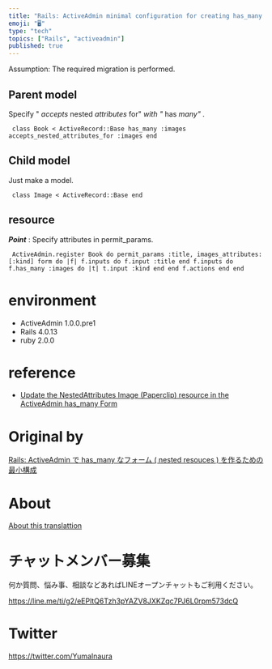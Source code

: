```yaml
---
title: "Rails: ActiveAdmin minimal configuration for creating has_many forms ("
emoji: "🖥"
type: "tech"
topics: ["Rails", "activeadmin"]
published: true
---
```


Assumption: The required migration is performed.

## Parent model 

Specify " _accepts_ nested _attributes_ for" _with "_ has _many"_ .

     class Book < ActiveRecord::Base has_many :images accepts_nested_attributes_for :images end 

## Child model 

Just make a model.

     class Image < ActiveRecord::Base end 

## resource 

**_Point_** : Specify attributes in permit\_params.

     ActiveAdmin.register Book do permit_params :title, images_attributes: [:kind] form do |f| f.inputs do f.input :title end f.inputs do f.has_many :images do |t| t.input :kind end end f.actions end end 

# environment 

- ActiveAdmin 1.0.0.pre1 
- Rails 4.0.13 
- ruby 2.0.0 

# reference 

- [Update the NestedAttributes Image (Paperclip) resource in the ActiveAdmin has\_many Form](http://qiita.com/yutackall/items/24da34d81902a139897f_) 


# Original by
[Rails: ActiveAdmin で has_many なフォーム ( nested resouces ) を作るための最小構成](https://qiita.com/Yinaura/items/e4cad1b59afe08b7de11)

# About

[About this translattion](https://qiita.com/YumaInaura/items/7f6fd1e9310a6816469a)








<!-- Update From Qiita API -->

# チャットメンバー募集


何か質問、悩み事、相談などあればLINEオープンチャットもご利用ください。

https://line.me/ti/g2/eEPltQ6Tzh3pYAZV8JXKZqc7PJ6L0rpm573dcQ





# Twitter


https://twitter.com/YumaInaura


<!-- Update From Qiita API -->


